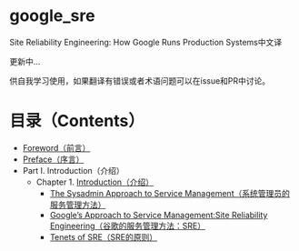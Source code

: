 # google_sre

Site Reliability Engineering: How Google Runs Production Systems中文译

更新中...

供自我学习使用，如果翻译有错误或者术语问题可以在issue和PR中讨论。

# **目录（Contents）**

* [Foreword（前言）](./src/foreword.md)
* [Preface（序言）](./src/preface.md)
* Part I. Introduction（介绍）
  * Chapter 1. [Introduction（介绍）](./src/part-1/chapter-01/introduction.md)
    * [The Sysadmin Approach to Service Management（系统管理员的服务管理方法）](./src/part-1/chapter-01/the_sysadmin_approach_to_service_management.md)
    * [Google’s Approach to Service Management:Site Reliability Engineering（谷歌的服务管理方法：SRE）](./src/part-1/chapter-01/google's_approach_to_service_management_site_reliability_engineering.md)
    * [Tenets of SRE（SRE的原则）](./src/part-1/chapter-01/tenets_of_sre.md)
